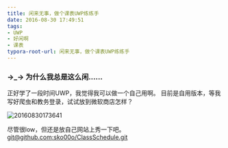 ```yaml
---
title: 闲来无事，做个课表UWP练练手
date: 2016-08-30 17:49:51
tags: 
- UWP
- 好闲啊
- 课表
typora-root-url: 闲来无事，做个课表UWP练练手
---
```


### →_→ 为什么我总是这么闲……

正好学了一段时间UWP，我觉得我可以做一个自己用啊。
目前是自用版本，等我写好爬虫和教务登录，试试放到微软商店怎样？

![20160830173641](20160830173641.jpg)

尽管很low，但还是放自己网站上秀一下吧。
[git@github.com:sko00o/ClassSchedule.git](git@github.com:sko00o/ClassSchedule.git)